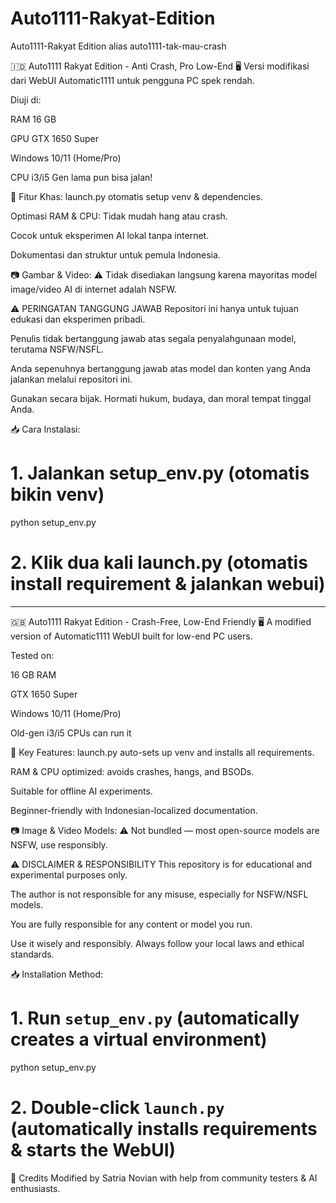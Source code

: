# Auto1111-Rakyat-Edition
Auto1111-Rakyat Edition alias auto1111-tak-mau-crash

🇮🇩 Auto1111 Rakyat Edition - Anti Crash, Pro Low-End
🖥️ Versi modifikasi dari WebUI Automatic1111 untuk pengguna PC spek rendah.

Diuji di:

RAM 16 GB

GPU GTX 1650 Super

Windows 10/11 (Home/Pro)

CPU i3/i5 Gen lama pun bisa jalan!

🔧 Fitur Khas:
launch.py otomatis setup venv & dependencies.

Optimasi RAM & CPU: Tidak mudah hang atau crash.

Cocok untuk eksperimen AI lokal tanpa internet.

Dokumentasi dan struktur untuk pemula Indonesia.

📷 Gambar & Video:
⚠️ Tidak disediakan langsung karena mayoritas model image/video AI di internet adalah NSFW.

⚠️ PERINGATAN TANGGUNG JAWAB
Repositori ini hanya untuk tujuan edukasi dan eksperimen pribadi.

Penulis tidak bertanggung jawab atas segala penyalahgunaan model, terutama NSFW/NSFL.

Anda sepenuhnya bertanggung jawab atas model dan konten yang Anda jalankan melalui repositori ini.

Gunakan secara bijak. Hormati hukum, budaya, dan moral tempat tinggal Anda.


📥 Cara Instalasi:
# 1. Jalankan setup_env.py (otomatis bikin venv)
python setup_env.py

# 2. Klik dua kali launch.py (otomatis install requirement & jalankan webui)

---

🇬🇧 Auto1111 Rakyat Edition - Crash-Free, Low-End Friendly
🖥️ A modified version of Automatic1111 WebUI built for low-end PC users.

Tested on:

16 GB RAM

GTX 1650 Super

Windows 10/11 (Home/Pro)

Old-gen i3/i5 CPUs can run it

🔧 Key Features:
launch.py auto-sets up venv and installs all requirements.

RAM & CPU optimized: avoids crashes, hangs, and BSODs.

Suitable for offline AI experiments.

Beginner-friendly with Indonesian-localized documentation.

📷 Image & Video Models:
⚠️ Not bundled — most open-source models are NSFW, use responsibly.

⚠️ DISCLAIMER & RESPONSIBILITY
This repository is for educational and experimental purposes only.

The author is not responsible for any misuse, especially for NSFW/NSFL models.

You are fully responsible for any content or model you run.

Use it wisely and responsibly. Always follow your local laws and ethical standards.

📥 Installation Method:
# 1. Run `setup_env.py` (automatically creates a virtual environment)
python setup_env.py

# 2. Double-click `launch.py` (automatically installs requirements & starts the WebUI)

💬 Credits
Modified by Satria Novian with help from community testers & AI enthusiasts.
